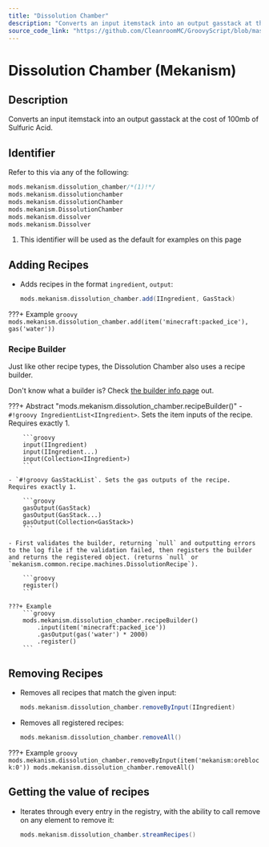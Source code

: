 ```yaml
---
title: "Dissolution Chamber"
description: "Converts an input itemstack into an output gasstack at the cost of 100mb of Sulfuric Acid."
source_code_link: "https://github.com/CleanroomMC/GroovyScript/blob/master/src/main/java/com/cleanroommc/groovyscript/compat/mods/mekanism/DissolutionChamber.java"
---
```


# Dissolution Chamber (Mekanism)

## Description

Converts an input itemstack into an output gasstack at the cost of 100mb of Sulfuric Acid.

## Identifier

Refer to this via any of the following:

```groovy hl_lines="1"
mods.mekanism.dissolution_chamber/*(1)!*/
mods.mekanism.dissolutionchamber
mods.mekanism.dissolutionChamber
mods.mekanism.DissolutionChamber
mods.mekanism.dissolver
mods.mekanism.Dissolver
```

1. This identifier will be used as the default for examples on this page

## Adding Recipes

- Adds recipes in the format `ingredient`, `output`:

    ```groovy
    mods.mekanism.dissolution_chamber.add(IIngredient, GasStack)
    ```

???+ Example
    ```groovy
    mods.mekanism.dissolution_chamber.add(item('minecraft:packed_ice'), gas('water'))
    ```

### Recipe Builder

Just like other recipe types, the Dissolution Chamber also uses a recipe builder.

Don't know what a builder is? Check [the builder info page](../../../groovy/builder.md) out.

???+ Abstract "mods.mekanism.dissolution_chamber.recipeBuilder()"
    - `#!groovy IngredientList<IIngredient>`. Sets the item inputs of the recipe. Requires exactly 1.

        ```groovy
        input(IIngredient)
        input(IIngredient...)
        input(Collection<IIngredient>)
        ```

    - `#!groovy GasStackList`. Sets the gas outputs of the recipe. Requires exactly 1.

        ```groovy
        gasOutput(GasStack)
        gasOutput(GasStack...)
        gasOutput(Collection<GasStack>)
        ```

    - First validates the builder, returning `null` and outputting errors to the log file if the validation failed, then registers the builder and returns the registered object. (returns `null` or `mekanism.common.recipe.machines.DissolutionRecipe`).

        ```groovy
        register()
        ```

    ???+ Example
        ```groovy
        mods.mekanism.dissolution_chamber.recipeBuilder()
            .input(item('minecraft:packed_ice'))
            .gasOutput(gas('water') * 2000)
            .register()
        ```



## Removing Recipes

- Removes all recipes that match the given input:

    ```groovy
    mods.mekanism.dissolution_chamber.removeByInput(IIngredient)
    ```

- Removes all registered recipes:

    ```groovy
    mods.mekanism.dissolution_chamber.removeAll()
    ```

???+ Example
    ```groovy
    mods.mekanism.dissolution_chamber.removeByInput(item('mekanism:oreblock:0'))
    mods.mekanism.dissolution_chamber.removeAll()
    ```

## Getting the value of recipes

- Iterates through every entry in the registry, with the ability to call remove on any element to remove it:

    ```groovy
    mods.mekanism.dissolution_chamber.streamRecipes()
    ```
